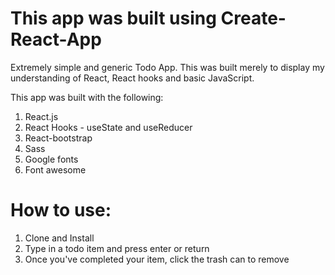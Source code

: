 # This app was built using Create-React-App
Extremely simple and generic Todo App. This was built merely to display my understanding of React, React hooks and basic JavaScript.

This app was built with the following:
1) React.js
2) React Hooks - useState and useReducer
3) React-bootstrap
4) Sass
5) Google fonts
6) Font awesome

# How to use:
1) Clone and Install
2) Type in a todo item and press enter or return
3) Once you've completed your item, click the trash can to remove